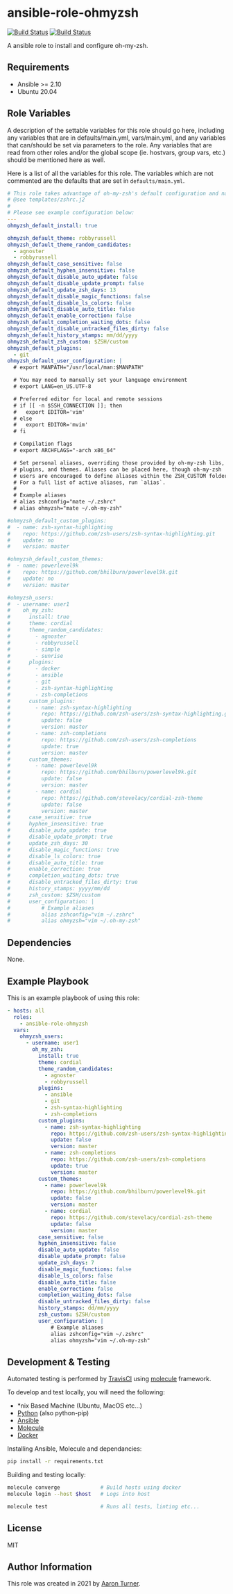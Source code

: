 ansible-role-ohmyzsh
====================

[![Build Status](https://travis-ci.org/lineguy/ansible-role-ohmyzsh.svg?branch=master)](https://travis-ci.org/lineguy/ansible-role-ohmyzsh)
[![Build Status](https://img.shields.io/badge/Version-1.0.0-green)](https://github.com/lineguy/ansible-role-ohmyzsh/releases/tag/1.0.0)

A ansible role to install and configure oh-my-zsh.

Requirements
------------

* Ansible >= 2.10
* Ubuntu 20.04

Role Variables
--------------

A description of the settable variables for this role should go here, including any variables that are in defaults/main.yml, vars/main.yml, and any variables that can/should be set via parameters to the role. Any variables that are read from other roles and/or the global scope (ie. hostvars, group vars, etc.) should be mentioned here as well.

Here is a list of all the variables for this role. The variables which are not commented are the defaults that are set in `defaults/main.yml`.

```yaml
# This role takes advantage of oh-my-zsh's default configuration and naming scheme.
# @see templates/zshrc.j2
#
# Please see example configuration below:
---
ohmyzsh_default_install: true

ohmyzsh_default_theme: robbyrussell
ohmyzsh_default_theme_random_candidates:
  - agnoster
  - robbyrussell
ohmyzsh_default_case_sensitive: false
ohmyzsh_default_hyphen_insensitive: false
ohmyzsh_default_disable_auto_update: false
ohmyzsh_default_disable_update_prompt: false
ohmyzsh_default_update_zsh_days: 13
ohmyzsh_default_disable_magic_functions: false
ohmyzsh_default_disable_ls_colors: false
ohmyzsh_default_disable_auto_title: false
ohmyzsh_default_enable_correction: false
ohmyzsh_default_completion_waiting_dots: false
ohmyzsh_default_disable_untracked_files_dirty: false
ohmyzsh_default_history_stamps: mm/dd/yyyy
ohmyzsh_default_zsh_custom: $ZSH/custom
ohmyzsh_default_plugins:
  - git
ohmyzsh_default_user_configuration: |
  # export MANPATH="/usr/local/man:$MANPATH"

  # You may need to manually set your language environment
  # export LANG=en_US.UTF-8

  # Preferred editor for local and remote sessions
  # if [[ -n $SSH_CONNECTION ]]; then
  #   export EDITOR='vim'
  # else
  #   export EDITOR='mvim'
  # fi

  # Compilation flags
  # export ARCHFLAGS="-arch x86_64"

  # Set personal aliases, overriding those provided by oh-my-zsh libs,
  # plugins, and themes. Aliases can be placed here, though oh-my-zsh
  # users are encouraged to define aliases within the ZSH_CUSTOM folder.
  # For a full list of active aliases, run `alias`.
  #
  # Example aliases
  # alias zshconfig="mate ~/.zshrc"
  # alias ohmyzsh="mate ~/.oh-my-zsh"

#ohmyzsh_default_custom_plugins:
#  - name: zsh-syntax-highlighting
#    repo: https://github.com/zsh-users/zsh-syntax-highlighting.git
#    update: no
#    version: master

#ohmyzsh_default_custom_themes:
#  - name: powerlevel9k
#    repo: https://github.com/bhilburn/powerlevel9k.git
#    update: no
#    version: master

#ohmyzsh_users:
#  - username: user1
#    oh_my_zsh:
#      install: true
#      theme: cordial
#      theme_random_candidates:
#        - agnoster
#        - robbyrussell
#        - simple
#        - sunrise
#      plugins:
#        - docker
#        - ansible
#        - git
#        - zsh-syntax-highlighting
#        - zsh-completions
#      custom_plugins:
#        - name: zsh-syntax-highlighting
#          repo: https://github.com/zsh-users/zsh-syntax-highlighting.git
#          update: false
#          version: master
#        - name: zsh-completions
#          repo: https://github.com/zsh-users/zsh-completions
#          update: true
#          version: master
#      custom_themes:
#        - name: powerlevel9k
#          repo: https://github.com/bhilburn/powerlevel9k.git
#          update: false
#          version: master
#        - name: cordial
#          repo: https://github.com/stevelacy/cordial-zsh-theme
#          update: false
#          version: master
#      case_sensitive: true
#      hyphen_insensitive: true
#      disable_auto_update: true
#      disable_update_prompt: true
#      update_zsh_days: 30
#      disable_magic_functions: true
#      disable_ls_colors: true
#      disable_auto_title: true
#      enable_correction: true
#      completion_waiting_dots: true
#      disable_untracked_files_dirty: true
#      history_stamps: yyyy/mm/dd
#      zsh_custom: $ZSH/custom
#      user_configuration: |
#          # Example aliases
#          alias zshconfig="vim ~/.zshrc"
#          alias ohmyzsh="vim ~/.oh-my-zsh"
```

Dependencies
------------

None.

Example Playbook
----------------

This is an example playbook of using this role:

```yaml
- hosts: all
  roles:
    - ansible-role-ohmyzsh
  vars:
    ohmyzsh_users:
      - username: user1
        oh_my_zsh:
          install: true
          theme: cordial
          theme_random_candidates:
            - agnoster
            - robbyrussell
          plugins:
            - ansible
            - git
            - zsh-syntax-highlighting
            - zsh-completions
          custom_plugins:
            - name: zsh-syntax-highlighting
              repo: https://github.com/zsh-users/zsh-syntax-highlighting.git
              update: false
              version: master
            - name: zsh-completions
              repo: https://github.com/zsh-users/zsh-completions
              update: true
              version: master
          custom_themes:
            - name: powerlevel9k
              repo: https://github.com/bhilburn/powerlevel9k.git
              update: false
              version: master
            - name: cordial
              repo: https://github.com/stevelacy/cordial-zsh-theme
              update: false
              version: master
          case_sensitive: false
          hyphen_insensitive: false
          disable_auto_update: false
          disable_update_prompt: false
          update_zsh_days: 7
          disable_magic_functions: false
          disable_ls_colors: false
          disable_auto_title: false
          enable_correction: false
          completion_waiting_dots: false
          disable_untracked_files_dirty: false
          history_stamps: dd/mm/yyyy
          zsh_custom: $ZSH/custom
          user_configuration: |
              # Example aliases
              alias zshconfig="vim ~/.zshrc"
              alias ohmyzsh="vim ~/.oh-my-zsh"
```

Development & Testing
---------------------

Automated testing is performed by [TravisCI](https://www.travis-ci.com/) using [molecule](http://molecule.readthedocs.io/) framework.

To develop and test locally, you will need the following:

* \*nix Based Machine (Ubuntu, MacOS etc...)
* [Python](https://www.python.org/) (also python-pip)
* [Ansible](https://www.ansible.com/)
* [Molecule](http://molecule.readthedocs.io/)
* [Docker](https://www.docker.com/)

Installing Ansible, Molecule and dependancies:

```bash
pip install -r requirements.txt
```

Building and testing locally:

```bash
molecule converge             # Build hosts using docker
molecule login --host $host   # Logs into host
```

```bash
molecule test                 # Runs all tests, linting etc...
```

License
-------

MIT

Author Information
------------------

This role was created in 2021 by [Aaron Turner](https://github.com/lineguy).

